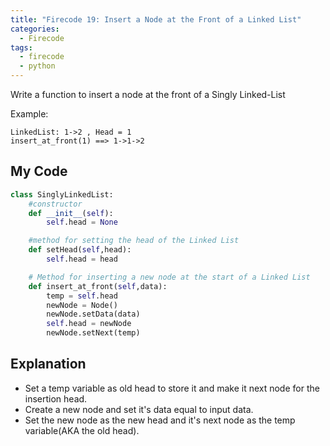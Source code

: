 ```yaml
---
title: "Firecode 19: Insert a Node at the Front of a Linked List"
categories:
  - Firecode
tags:
  - firecode
  - python
---
```

Write a function to insert a node at the front of a Singly Linked-List

Example:

```
LinkedList: 1->2 , Head = 1
insert_at_front(1) ==> 1->1->2
```

## My Code

```python
class SinglyLinkedList:
    #constructor
    def __init__(self):
        self.head = None

    #method for setting the head of the Linked List
    def setHead(self,head):
        self.head = head

    # Method for inserting a new node at the start of a Linked List   
    def insert_at_front(self,data):
        temp = self.head
        newNode = Node()
        newNode.setData(data)
        self.head = newNode
        newNode.setNext(temp)
```

## Explanation

* Set a temp variable as old head to store it and make it next node for the insertion head.
* Create a new node and set it's data equal to input data.
* Set the new node as the new head and it's next node as the temp variable(AKA the old head).
